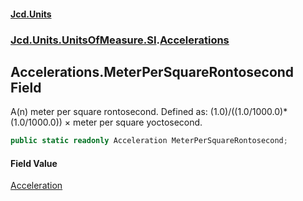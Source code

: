 #### [Jcd.Units](index.md 'index')
### [Jcd.Units.UnitsOfMeasure.SI](Jcd.Units.UnitsOfMeasure.SI.md 'Jcd.Units.UnitsOfMeasure.SI').[Accelerations](Accelerations.md 'Jcd.Units.UnitsOfMeasure.SI.Accelerations')

## Accelerations.MeterPerSquareRontosecond Field

A(n) meter per square rontosecond. Defined as: (1.0)/((1.0/1000.0)*(1.0/1000.0)) × meter per square yoctosecond.

```csharp
public static readonly Acceleration MeterPerSquareRontosecond;
```

#### Field Value
[Acceleration](Acceleration.md 'Jcd.Units.UnitTypes.Acceleration')